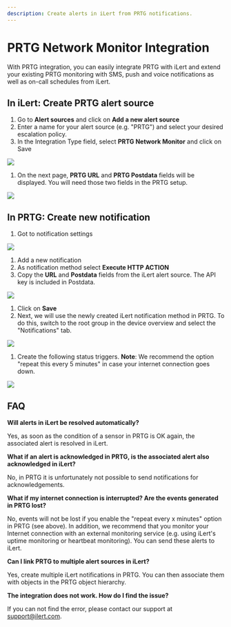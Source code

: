 ```yaml
---
description: Create alerts in iLert from PRTG notifications.
---
```


# PRTG Network Monitor Integration

With PRTG integration, you can easily integrate PRTG with iLert and extend your existing PRTG monitoring with SMS, push and voice notifications as well as on-call schedules from iLert.

## In iLert: Create PRTG alert source <a href="#create-alarm-source" id="create-alarm-source"></a>

1. Go to **Alert sources** and click on **Add a new alert source**
2. Enter a name for your alert source (e.g. "PRTG") and select your desired escalation policy.
3. In the Integration Type field, select **PRTG Network Monitor** and click on Save

![](../.gitbook/assets/screenshot-2020-09-22-at-08.53.15.png)

1. On the next page,  **PRTG URL** and **PRTG Postdata** fields will be displayed.  You will need those two fields in the PRTG setup.

![](../.gitbook/assets/screenshot-2020-09-22-at-09.04.21.png)

## In PRTG: Create new notification <a href="#create-notification" id="create-notification"></a>

1. Got to notification settings

![](../.gitbook/assets/pg3.png)

1. Add a new notification
2. As notification method select **Execute HTTP ACTION**
3. Copy the **URL** and **Postdata** fields from the iLert alert source. The API key is included in Postdata.

![](../.gitbook/assets/pg4.png)

1. Click on **Save**
2. Next, we will use the newly created iLert notification method in PRTG. To do this, switch to the root group in the device overview and select the "Notifications" tab.

![](../.gitbook/assets/pg5.png)

1. Create the following status triggers. **Note**: We recommend the option "repeat this every 5 minutes" in case your internet connection goes down.

![](../.gitbook/assets/pg6.png)

## FAQ <a href="#faq" id="faq"></a>

**Will alerts in iLert be resolved automatically?**

Yes, as soon as the condition of a sensor in PRTG is OK again, the associated alert is resolved in iLert.

**What if an alert is acknowledged in PRTG, is the associated alert also acknowledged in iLert?**

No, in PRTG it is unfortunately not possible to send notifications for acknowledgements.

**What if my internet connection is interrupted? Are the events generated in PRTG lost?**

No, events will not be lost if you enable the "repeat every x minutes" option in PRTG (see above). In addition, we recommend that you monitor your Internet connection with an external monitoring service (e.g. using iLert's uptime monitoring or heartbeat monitoring). You can send these alerts to iLert.

**Can I link PRTG to multiple alert sources in iLert?**

Yes, create multiple iLert notifications in PRTG. You can then associate them with objects in the PRTG object hierarchy.

**The integration does not work. How do I find the issue?**

If you can not find the error, please contact our support at [support@ilert.com](https://github.com/iLert/docs/tree/dfe03283a452516a115a55f8c20942698e279d7b/integrations/support@ilert.com).
